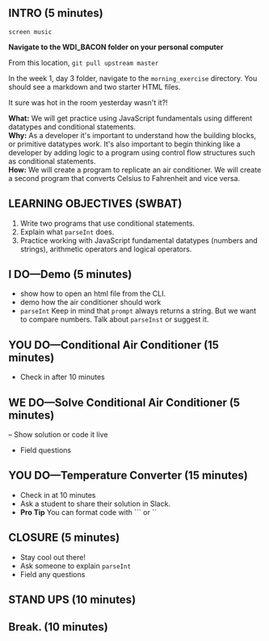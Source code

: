 ## INTRO (5 minutes)

`screen music`

**Navigate to the WDI_BACON folder on your personal computer**

From this location, `git pull upstream master`

In the week 1, day 3 folder, navigate to the `morning_exercise` directory. You should see a markdown and two starter HTML files.

It sure was hot in the room yesterday wasn't it?!

**What:**
We will get practice using JavaScript fundamentals using different datatypes and conditional statements.<br>
**Why:**
As a developer it's important to understand how the building blocks, or primitive datatypes work. It's also important to begin thinking like a developer by adding logic to a program using control flow structures such as conditional statements.<br>
**How:** We will create a program to replicate an air conditioner. We will create a second program that converts Celsius to Fahrenheit and vice versa. <br>

## LEARNING OBJECTIVES (SWBAT)
1. Write two programs that use conditional statements.
2. Explain what `parseInt` does.
3. Practice working with JavaScript fundamental datatypes (numbers and strings), arithmetic operators and logical operators.

## I DO—Demo (5 minutes)
- show how to open an html file from the CLI.
- demo how the air conditioner should work
- `parseInt` Keep in mind that `prompt` always returns a string. But we want to compare numbers. Talk about `parseInst` or suggest it.

## YOU DO—Conditional Air Conditioner (15 minutes)
- Check in after 10 minutes

## WE DO—Solve Conditional Air Conditioner (5 minutes)
– Show solution or code it live
- Field questions

## YOU DO—Temperature Converter (15 minutes)
- Check in at 10 minutes
- Ask a student to share their solution in Slack.
- **Pro Tip** You can format code with ``` or ``

## CLOSURE (5 minutes)
- Stay cool out there!
- Ask someone to explain `parseInt`
- Field any questions

## STAND UPS (10 minutes)

## Break. (10 minutes)
